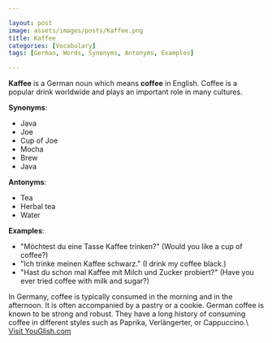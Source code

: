 ```yaml
---

layout: post
image: assets/images/posts/Kaffee.png
title: Kaffee
categories: [Vocabulary]
tags: [German, Words, Synonyms, Antonyms, Examples]

---
```


**Kaffee** is a German noun which means **coffee** in English. Coffee is a popular drink worldwide and plays an important role in many cultures. 

**Synonyms**:
- Java
- Joe
- Cup of Joe
- Mocha
- Brew
- Java

**Antonyms**:
- Tea
- Herbal tea
- Water

**Examples**:
- "Möchtest du eine Tasse Kaffee trinken?" (Would you like a cup of coffee?)
- "Ich trinke meinen Kaffee schwarz." (I drink my coffee black.)
- "Hast du schon mal Kaffee mit Milch und Zucker probiert?" (Have you ever tried coffee with milk and sugar?) 

In Germany, coffee is typically consumed in the morning and in the afternoon. It is often accompanied by a pastry or a cookie. German coffee is known to be strong and robust. They have a long history of consuming coffee in different styles such as Paprika, Verlängerter, or Cappuccino.\ <a id="yg-widget-0" class="youglish-widget" data-query="Kaffee" data-lang="german" data-components="8412" data-auto-start="0" data-bkg-color="theme_light" data-title="How%20to%20pronounce%20Kaffee%20in%20German"  rel="nofollow" href="https://youglish.com">Visit YouGlish.com</a><script async src="https://youglish.com/public/emb/widget.js" charset="utf-8"></script>